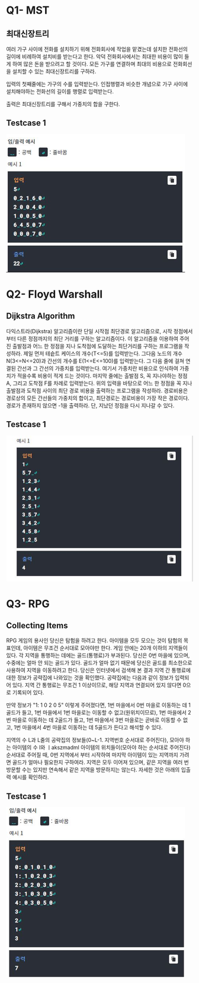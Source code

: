 # Q1- MST
## 최대신장트리

여러 가구 사이에 전화를 설치하기 위해 전화회사에 작업을
맡겼는데 설치한 전화선의 길이에 비례하여 설치비를 받는다고
한다.
악덕 전화회사에서는 최대한 비용이 많이 들게 하여 많은 돈을
받으려고 할 것이다.
모든 가구를 연결하며 최대의 비용으로 전화회선을 설치할 수 
있는 최대신장트리를 구하라.

입력의 첫째줄에는 가구의 수를 입력받는다.
인접행렬과 비슷한 개념으로 가구 사이에 설치해야하는 전화선의
길이를 행렬로 입력받는다.

출력은 최대신장트리를 구해서 가중치의 합을 구한다.

Testcase 1 <br>
-----------
![testcase_1](./img/testcase_1.png)

# Q2- Floyd Warshall
## Dijkstra Algorithm

다익스트라(Dijkstra) 알고리즘이란 단일 시작점 최단경로
알고리즘으로, 시작 정점에서부터 다른 정점까지의 최단 거리를
구하는 알고리즘이다. 이 알고리즘을 이용하여 주어진 출발점과
어느 한 정점을 지나 도착점에 도달하는 최단거리를 구하는
프로그램을 작성하라.
제일 먼저 테슽트 케이스의 개수(T<=5)를 입력받는다. 그다음
노드의 개수 N(3<=N<=20)과 간선의 개수를 E(1<=E<=100)를 
입력받는다. 그 다음 줄에 걸쳐 연결된 간선과 그 간선의
가중치를 입력받는다. 여기서 가중치란 비용으로 인식하여
가중치가 적을수록 비용이 적게 드는 것이다.
마지막 줄에는 출발점 S, 꼭 지나야하는 정점 A, 그리고 도착점
F를 차례로 입력받는다.
위의 입력을 바탕으로 어느 한 정점을 꼭 지나 출발점과 도착점
사이의 최단 경로 비용을 출력하는 프로그램을 작성하라.
경로비용은 경로상의 모든 간선들의 가중치의 합이고, 최단경로는 
경로비용이 가장 작은 경로이다. 경로가 존재하지 않으면 -1을
출력하라. 단, 지났던 정점을 다시 지나갈 수 있다.

Testcase 1 <br>
-----------
![testcase_2](./img/testcase_2.png)


# Q3- RPG
## Collecting Items

RPG 게임의 용사인 당신은 탐험을 하려고 한다.
아이템을 모두 모으는 것이 탐험의 목표인데, 아이템은 무조건
순서대로 모아야만 한다.
게임 안에는 20개 이하의 지역들이 있다. 각 지역을 통행하는
데에는 골드(통행료)가 부과된다.
당신은 0번 마을에 있으며, 수중에는 얼마 안 되는 골드가 있다.
골드가 얼마 없기 때문에 당신은 골드를 최소한으로 사용하여
지역을 이동하려고 한다.
당신은 인터넷에서 검색해 본 결과 지역 간 통행료에 대한 정보가
공략집에 나와있는 것을 확인했다.
공략집에는 다음과 같이 정보가 입력되어 있다. 지역 간 통행료는 
무조건 1 이상이므로, 해당 지역과 연결되어 있지 않다면 0으로
기록되어 있다.

만약 정보가 "1: 1 0 2 0 5" 이렇게 주어졌다면,
1번 마을에서 0번 마을로 이동하는 데 1골드가 들고,
1번 마을에서 1번 마을로는 이동할 수 없고(원위치이므로),
1번 마을에서 2번 마을로 이동하는 데 2골드가 들고,
1번 마을에서 3번 마을로는 곧바로 이동할 수 없고,
1번 마을에서 4번 마을로 이동하는 데 5골드가 든다고 해석할 수 있다.

지역의 수 L과 L줄의 공략집의 정보들(0~L-1. 지역번호
순서대로 주어진다), 모아야 하는 아이템의 수 l와 ㅣakszmadml
아이템의 위치들이(모아야 하는 순서대로 주어진다) 순서대로
주어질 때,
0번 지역에서 부터 시작하여 마지막 아이템이 있는 지역까지
가려면 골드가 얼마나 필요한지 구하여라.
지역은 모두 이어져 있으며, 같은 지역을 여러 번 방문할 수는
있지만 연속해서 같은 지역을 방문하지는 않는다.
자세한 것은 아래의 입출력 예시를 확인하라.


Testcase 1 <br>
-----------
![testcase_3](./img/testcase_3.png)


